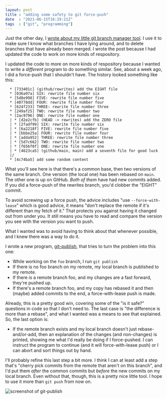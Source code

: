 ```yaml
---
layout: post
title : "adding some safety to git force-push"
date  : "2021-06-15T16:29:21Z"
tags  : ["git", "programming"]
---
```

Just the other day, I [wrote about my little git branch manager
tool](https://rjbs.manxome.org/rubric/entry/2122).  I use it to make sure I
know what branches I have lying around, and to delete branches that have
already been merged.  I wrote the post because I had updated the code to work
on more kinds of respository.

I updated the code to more on more kinds of respository because I wanted to
write a *different* program to do something similar.  See, about a week ago, I
did a force-push that I shouldn't have.  The history looked something like
this:

      * [733401c] (github/rewrites) add the EIGHT file
      * [036a97a] SIX: rewrite file number six
      * [5d8e998] FIVE: rewrite file number five
      * [40778dd] FOUR: rewrite file number four
      * [624f233] THREE: rewrite file number three
      * [249af25] TWO: rewrite file number two
      * [2ac9796] ONE: rewrite file number one
      | * [d2e2cfb] (HEAD -> rewrites) add the ZERO file
      | * [2fadf99] SIX: rewrite file number six
      | * [6a2218f] FIVE: rewrite file number five
      | * [bbbe25a] FOUR: rewrite file number four
      | * [adda952] THREE: rewrite file number three
      | * [5d7c662] TWO: rewrite file number two
      | * [f656f0f] ONE: rewrite file number one
      | * [4623ca5] (github/main, main) add a seventh file for good luck
      |/
      * [4c74ba5] add some random content

What you'll see here is that there's a common base, then two versions of the
same branch.  One version (the local one) has been rebased on `main`.  The
other one is up on GitHub.  *Both of them* have had new commits added.  If you
did a force-push of the rewrites branch, you'd clobber the "EIGHT" commit.

To avoid screwing up a force push, the advice includes "use
`--force-with-lease`" which is good advice, it means "don't replace the remote
if it's different than my fetch of it."  That protects you against having it
changed out from under you.  It still means you have to read and compare the
version you see with the version you want to push.

What I wanted was to avoid having to think about that whenever possible, and I
knew there was a way to do it.

I wrote a new program,
[git-publish](https://github.com/rjbs/Git-BranchManager/blob/main/bin/git-publish),
that tries to turn the problem into this one:

* While working on the `foo` branch, I run `git publish`
* If there is no foo branch on my remote, my local branch is published to my
    remote.
* If there *is* a remote branch foo, and my changes are a fast forward, they're
    pushed up.
* If there's a remote branch foo, and my copy has rebased it and then (maybe)
    added commits to the end, a force-with-lease push is made.

Already, this is a pretty good win, covering some of the "is it safe?"
questions in code so that I don't need to.  The last case is "the difference is
more than a rebase", and what I wanted was a means to see that explained.  So,
the last option is:

* If the remote branch exists and my local branch doesn't just
    rebase-and/or-add, then an explanation of the changes (and non-changes) is
    printed, showing me what I'd really be doing if I force-pushed.  I can
    instruct the program to continue (and it will force-with-lease push) or I can
    abort and sort things out by hand.

I'll probably refine this last step a bit more.  I think I can at least add a
step that's "cherry pick commits from the remote that aren't on this branch",
and I'd put them *after* the common commits but *before* the new commits on my
local branch.  Even without that, though, this is a pretty nice little tool.  I
hope to use it more than `git push` from now on.

![screenshot of git-publish](https://rjbs.manxome.org/img/journal/git-publish.png)


